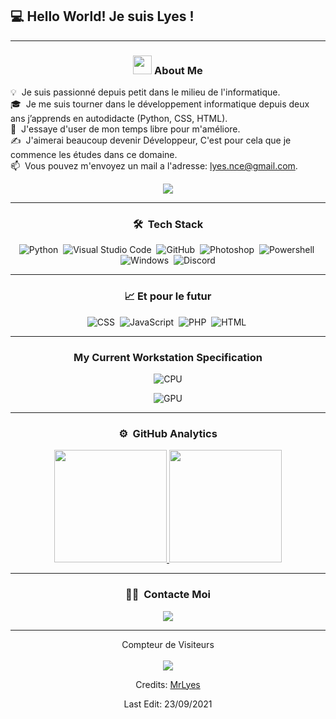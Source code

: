 <h2>💻 Hello World! Je suis Lyes !</h2>

---
### <p align="center"><img src="https://media.giphy.com/media/iY8CRBdQXODJSCERIr/giphy.gif" width="30px">&nbsp;About Me</p>

   💡 &nbsp;Je suis passionné depuis petit dans le milieu de l'informatique.\
   🎓 &nbsp;Je me suis tourner dans le développement informatique depuis deux ans j’apprends en autodidacte (Python, CSS, HTML).\
   🌱 &nbsp;J'essaye d'user de mon temps libre pour m'améliore.\
   ✍️ &nbsp;J'aimerai beaucoup devenir Développeur, C'est pour cela que je commence les études dans ce domaine.\
   📫 &nbsp;Vous pouvez m'envoyez un mail a l'adresse: lyes.nce@gmail.com.
<p align="center"><img src="https://discord.c99.nl/widget/theme-3/507566264663670810.png"></p>

-----
### <p align="center">🛠 &nbsp;Tech Stack</p>

<div align="center">

![Python](https://img.shields.io/badge/-Python-05122A?style=flat&logo=python)&nbsp;
![Visual Studio Code](https://img.shields.io/badge/-Visual%20Studio%20Code-05122A?style=flat&logo=visual-studio-code&logoColor=007ACC)&nbsp;
![GitHub](https://img.shields.io/badge/-GitHub-05122A?style=flat&logo=github)&nbsp;
![Photoshop](https://img.shields.io/badge/-Photoshop-05122A?style=flat&logo=adobe-photoshop)&nbsp;
![Powershell](http://img.shields.io/badge/-Powershell-05122A?style=flat&logo=powershell)&nbsp;
![Windows](http://img.shields.io/badge/-Windows-05122A?style=flat&logo=windows)&nbsp;
![Discord](https://img.shields.io/badge/Discord-05122A?style=flat&logo=discord&logoColor=white)

-----

### <p align="center">📈 Et pour le futur</p>

<div align="center">

![CSS](https://img.shields.io/badge/-CSS-05122A?style=flat&logo=CSS3&logoColor=1572B6)&nbsp;
![JavaScript](https://img.shields.io/badge/-JavaScript-05122A?style=flat&logo=javascript)&nbsp;
![PHP](https://img.shields.io/badge/-PHP-05122A?style=flat&logo=PHP&logoColor=FFA518)&nbsp;
![HTML](https://img.shields.io/badge/-HTML-05122A?style=flat&logo=HTML5)&nbsp;

----


<h3 align="center">
My Current Workstation Specification </h2>

<div align="center">
	

  
![CPU](https://img.shields.io/badge/AMD-Ryzen_7_3700X-ED1C24?style=for-the-badge&logo=amd&logoColor=white)
<br> 
	
![GPU](https://img.shields.io/badge/Nvidia-_GTX_1060-59ff0a?style=for-the-badge&logo=Nvidia&logoColor=white) 



</div>

-----

### <p align="center">⚙️ &nbsp;GitHub Analytics</p>

<p align="center">
<a href="https://github.com/MrLyes">
  <img height="180em" src="https://github-readme-stats-eight-theta.vercel.app/api?username=MrLyes&show_icons=true&theme=algolia&include_all_commits=true&count_private=true"/>
  <img height="180em" src="https://github-readme-stats-eight-theta.vercel.app/api/top-langs/?username=MrLyes&layout=compact&langs_count=8&theme=algolia"/>
</a>
</p>

-----


### <p align="center">🤝🏻 &nbsp;Contacte Moi<p>
  <p align="center">
  <a href="mailto:yes.nce@gmail.com"><img src="https://img.shields.io/badge/-lyes.nce@gmail.com-D14836?style=flat&logo=Gmail&logoColor=white"/>
</a>
</p>

-----

<p align="center"> 
  Compteur de Visiteurs<br/><br/>
  <img src="https://profile-counter.glitch.me/MrLyes/count.svg" />
</p>

Credits: [MrLyes](https://github.com/MrLyes)

Last Edit: 23/09/2021
